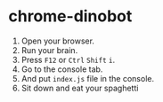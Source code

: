 # chrome-dinobot
1. Open your browser.  
3. Run your brain.
4. Press ``F12`` or ``Ctrl`` ``Shift`` ``i``.  
5. Go to the console tab.  
6. And put ``index.js`` file in the console.  
7. Sit down and eat your spaghetti
